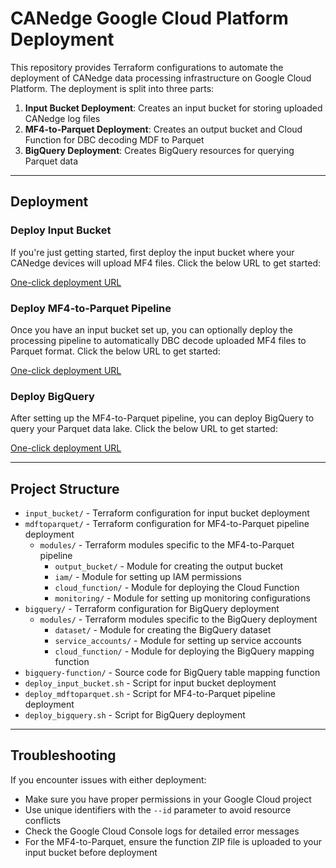 # CANedge Google Cloud Platform Deployment

This repository provides Terraform configurations to automate the deployment of CANedge data processing infrastructure on Google Cloud Platform. The deployment is split into three parts:

1. **Input Bucket Deployment**: Creates an input bucket for storing uploaded CANedge log files
2. **MF4-to-Parquet Deployment**: Creates an output bucket and Cloud Function for DBC decoding MDF to Parquet
3. **BigQuery Deployment**: Creates BigQuery resources for querying Parquet data

----------

## Deployment

### Deploy Input Bucket

If you're just getting started, first deploy the input bucket where your CANedge devices will upload MF4 files. Click the below URL to get started:

[One-click deployment URL](https://ssh.cloud.google.com/cloudshell/editor?cloudshell_git_repo=https://github.com/MatinF/canedge-terraform-test&cloudshell_tutorial=README_input_bucket.md)


### Deploy MF4-to-Parquet Pipeline

Once you have an input bucket set up, you can optionally deploy the processing pipeline to automatically DBC decode uploaded MF4 files to Parquet format. Click the below URL to get started: 

[One-click deployment URL](https://ssh.cloud.google.com/cloudshell/editor?cloudshell_git_repo=https://github.com/MatinF/canedge-terraform-test&cloudshell_tutorial=README_mdftoparquet.md)


### Deploy BigQuery

After setting up the MF4-to-Parquet pipeline, you can deploy BigQuery to query your Parquet data lake. Click the below URL to get started: 

[One-click deployment URL](https://ssh.cloud.google.com/cloudshell/editor?cloudshell_git_repo=https://github.com/MatinF/canedge-terraform-test&cloudshell_tutorial=README_bigquery.md)

----------

## Project Structure

- `input_bucket/` - Terraform configuration for input bucket deployment
- `mdftoparquet/` - Terraform configuration for MF4-to-Parquet pipeline deployment
  - `modules/` - Terraform modules specific to the MF4-to-Parquet pipeline
    - `output_bucket/` - Module for creating the output bucket
    - `iam/` - Module for setting up IAM permissions
    - `cloud_function/` - Module for deploying the Cloud Function
    - `monitoring/` - Module for setting up monitoring configurations
- `bigquery/` - Terraform configuration for BigQuery deployment
  - `modules/` - Terraform modules specific to the BigQuery deployment
    - `dataset/` - Module for creating the BigQuery dataset
    - `service_accounts/` - Module for setting up service accounts
    - `cloud_function/` - Module for deploying the BigQuery mapping function
- `bigquery-function/` - Source code for BigQuery table mapping function
- `deploy_input_bucket.sh` - Script for input bucket deployment
- `deploy_mdftoparquet.sh` - Script for MF4-to-Parquet pipeline deployment
- `deploy_bigquery.sh` - Script for BigQuery deployment

----------

## Troubleshooting

If you encounter issues with either deployment:

- Make sure you have proper permissions in your Google Cloud project
- Use unique identifiers with the `--id` parameter to avoid resource conflicts
- Check the Google Cloud Console logs for detailed error messages
- For the MF4-to-Parquet, ensure the function ZIP file is uploaded to your input bucket before deployment